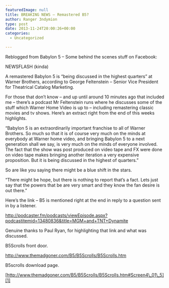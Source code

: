 ```yaml
---
featuredImage: null
title: BREAKING NEWS — Remastered B5?
author: Ranger 3ndymion
type: post
date: 2013-11-24T20:00:26+00:00
categories:
  - Uncategorized

---
```

Reblogged from Babylon 5 &#8211; Some behind the scenes stuff on Facebook:

NEWSFLASH (kinda)

A remastered Babylon 5 is “being discussed in the highest quarters” at Warner Brothers, according to George Feltenstein &#8211; Senior Vice President for Theatrical Catalog Marketing.

For those that don’t know – and up until around 10 minutes ago that included me – there’s a podcast Mr Feltenstein runs where he discusses some of the stuff which Warner Home Video is up to – including remastering classic movies and tv shows. Here’s an extract right from the end of this weeks highlights.

“Babylon 5 is an extraordinarily important franchise to all of Warner Brothers. So much so that it is of course very much on the minds at everybody at Warner home video, and bringing Babylon 5 to a next generation shall we say, is very much on the minds of everyone involved. The fact that the show was post produced on video tape and FX were done on video tape makes bringing another iteration a very expensive proposition. But it is being discussed in the highest of quarters.”

So are like you saying there might be a blue shift in the stars.

“There might be hope, but there is nothing to report that’s a fact. Lets just say that the powers that be are very smart and they know the fan desire is out there.”

Here’s the link – B5 is mentioned right at the end in reply to a question sent in by a listener.

<http://podcaster.fm/podcasts/viewEpisode.aspx?podcastitemid=13480836&title=MGM+and+TNT+Dynamite>

Genuine thanks to Paul Ryan, for highlighting that link and what was discussed.

B5Scrolls front door.

<http://www.themadgoner.com/B5/B5Scrolls/B5Scrolls.htm>

B5scrolls download page.

[http://www.themadgoner.com/B5/B5Scrolls/B5Scrolls.htm#Screen4\_01\_5][1]

 [1]: http://www.themadgoner.com/B5/B5Scrolls/B5Scrolls.htm#Screen4_01_5
